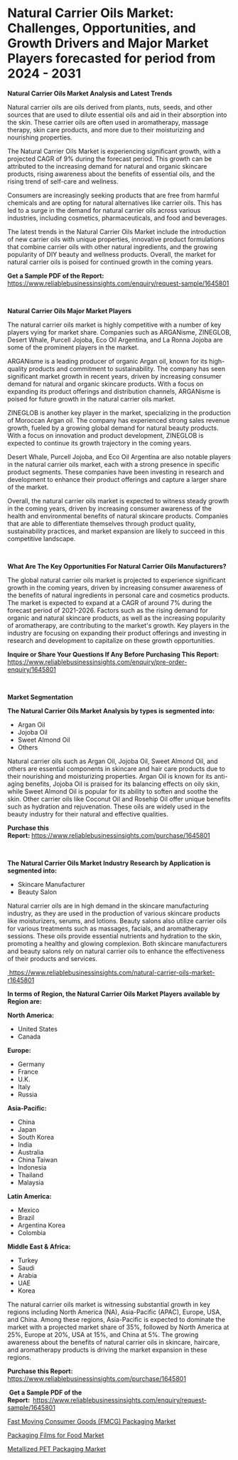 <p><h1>Natural Carrier Oils Market: Challenges, Opportunities, and Growth Drivers and Major Market Players forecasted for period from 2024 - 2031</h1></p><p><strong>Natural Carrier Oils Market Analysis and Latest Trends</strong></p>
<p><p>Natural carrier oils are oils derived from plants, nuts, seeds, and other sources that are used to dilute essential oils and aid in their absorption into the skin. These carrier oils are often used in aromatherapy, massage therapy, skin care products, and more due to their moisturizing and nourishing properties.</p><p>The Natural Carrier Oils Market is experiencing significant growth, with a projected CAGR of 9% during the forecast period. This growth can be attributed to the increasing demand for natural and organic skincare products, rising awareness about the benefits of essential oils, and the rising trend of self-care and wellness.</p><p>Consumers are increasingly seeking products that are free from harmful chemicals and are opting for natural alternatives like carrier oils. This has led to a surge in the demand for natural carrier oils across various industries, including cosmetics, pharmaceuticals, and food and beverages.</p><p>The latest trends in the Natural Carrier Oils Market include the introduction of new carrier oils with unique properties, innovative product formulations that combine carrier oils with other natural ingredients, and the growing popularity of DIY beauty and wellness products. Overall, the market for natural carrier oils is poised for continued growth in the coming years.</p></p>
<p><strong>Get a Sample PDF of the Report:&nbsp;</strong> <a href="https://www.reliablebusinessinsights.com/enquiry/request-sample/1645801">https://www.reliablebusinessinsights.com/enquiry/request-sample/1645801</a></p>
<p>&nbsp;</p>
<p><strong>Natural Carrier Oils Major Market Players</strong></p>
<p><p>The natural carrier oils market is highly competitive with a number of key players vying for market share. Companies such as ARGANisme, ZINEGLOB, Desert Whale, Purcell Jojoba, Eco Oil Argentina, and La Ronna Jojoba are some of the prominent players in the market.</p><p>ARGANisme is a leading producer of organic Argan oil, known for its high-quality products and commitment to sustainability. The company has seen significant market growth in recent years, driven by increasing consumer demand for natural and organic skincare products. With a focus on expanding its product offerings and distribution channels, ARGANisme is poised for future growth in the natural carrier oils market.</p><p>ZINEGLOB is another key player in the market, specializing in the production of Moroccan Argan oil. The company has experienced strong sales revenue growth, fueled by a growing global demand for natural beauty products. With a focus on innovation and product development, ZINEGLOB is expected to continue its growth trajectory in the coming years.</p><p>Desert Whale, Purcell Jojoba, and Eco Oil Argentina are also notable players in the natural carrier oils market, each with a strong presence in specific product segments. These companies have been investing in research and development to enhance their product offerings and capture a larger share of the market.</p><p>Overall, the natural carrier oils market is expected to witness steady growth in the coming years, driven by increasing consumer awareness of the health and environmental benefits of natural skincare products. Companies that are able to differentiate themselves through product quality, sustainability practices, and market expansion are likely to succeed in this competitive landscape.</p></p>
<p>&nbsp;</p>
<p><strong>What Are The Key Opportunities For Natural Carrier Oils Manufacturers?</strong></p>
<p><p>The global natural carrier oils market is projected to experience significant growth in the coming years, driven by increasing consumer awareness of the benefits of natural ingredients in personal care and cosmetics products. The market is expected to expand at a CAGR of around 7% during the forecast period of 2021-2026. Factors such as the rising demand for organic and natural skincare products, as well as the increasing popularity of aromatherapy, are contributing to the market's growth. Key players in the industry are focusing on expanding their product offerings and investing in research and development to capitalize on these growth opportunities.</p></p>
<p><strong>Inquire or Share Your Questions If Any Before Purchasing This Report:</strong> <a href="https://www.reliablebusinessinsights.com/enquiry/pre-order-enquiry/1645801">https://www.reliablebusinessinsights.com/enquiry/pre-order-enquiry/1645801</a></p>
<p>&nbsp;</p>
<p><strong>Market Segmentation</strong></p>
<p><strong>The Natural Carrier Oils Market Analysis by types is segmented into:</strong></p>
<p><ul><li>Argan Oil</li><li>Jojoba Oil</li><li>Sweet Almond Oil</li><li>Others</li></ul></p>
<p><p>Natural carrier oils such as Argan Oil, Jojoba Oil, Sweet Almond Oil, and others are essential components in skincare and hair care products due to their nourishing and moisturizing properties. Argan Oil is known for its anti-aging benefits, Jojoba Oil is praised for its balancing effects on oily skin, while Sweet Almond Oil is popular for its ability to soften and soothe the skin. Other carrier oils like Coconut Oil and Rosehip Oil offer unique benefits such as hydration and rejuvenation. These oils are widely used in the beauty industry for their natural and effective qualities.</p></p>
<p><strong>Purchase this Report:&nbsp;</strong><a href="https://www.reliablebusinessinsights.com/purchase/1645801">https://www.reliablebusinessinsights.com/purchase/1645801</a></p>
<p>&nbsp;</p>
<p><strong>The Natural Carrier Oils Market Industry Research by Application is segmented into:</strong></p>
<p><ul><li>Skincare Manufacturer</li><li>Beauty Salon</li></ul></p>
<p><p>Natural carrier oils are in high demand in the skincare manufacturing industry, as they are used in the production of various skincare products like moisturizers, serums, and lotions. Beauty salons also utilize carrier oils for various treatments such as massages, facials, and aromatherapy sessions. These oils provide essential nutrients and hydration to the skin, promoting a healthy and glowing complexion. Both skincare manufacturers and beauty salons rely on natural carrier oils to enhance the effectiveness of their products and services.</p></p>
<p><a href="https://www.reliablebusinessinsights.com/natural-carrier-oils-market-r1645801">&nbsp;https://www.reliablebusinessinsights.com/natural-carrier-oils-market-r1645801</a></p>
<p><strong>In terms of Region, the Natural Carrier Oils Market Players available by Region are:</strong></p>
<p>
    <p> <strong> North America: </strong>
        <ul>
            <li>United States</li>
            <li>Canada</li>
        </ul>
        </p> 
    <p> <strong> Europe: </strong>
        <ul>
            <li>Germany</li>
            <li>France</li>
            <li>U.K.</li>
            <li>Italy</li>
            <li>Russia</li>
        </ul>
        </p> 
    <p> <strong> Asia-Pacific: </strong>
        <ul>
            <li>China</li>
            <li>Japan</li>
            <li>South Korea</li>
            <li>India</li>
            <li>Australia</li>
            <li>China Taiwan</li>
            <li>Indonesia</li>
            <li>Thailand</li>
            <li>Malaysia</li>
        </ul>
        </p> 
    <p> <strong> Latin America: </strong>
        <ul>
            <li>Mexico</li>
            <li>Brazil</li>
            <li>Argentina Korea</li>
            <li>Colombia</li>
        </ul>
        </p> 
    <p> <strong> Middle East & Africa: </strong>
        <ul>
            <li>Turkey</li>
            <li>Saudi</li>
            <li>Arabia</li>
            <li>UAE</li>
            <li>Korea</li>
        </ul>
    </p>
    </p>
<p><p>The natural carrier oils market is witnessing substantial growth in key regions including North America (NA), Asia-Pacific (APAC), Europe, USA, and China. Among these regions, Asia-Pacific is expected to dominate the market with a projected market share of 35%, followed by North America at 25%, Europe at 20%, USA at 15%, and China at 5%. The growing awareness about the benefits of natural carrier oils in skincare, haircare, and aromatherapy products is driving the market expansion in these regions.</p></p>
<p><strong>Purchase this Report: </strong><a href="https://www.reliablebusinessinsights.com/purchase/1645801">https://www.reliablebusinessinsights.com/purchase/1645801</a></p>
<p>&nbsp;<strong>Get a Sample PDF of the Report:&nbsp;&nbsp;</strong><a href="https://www.reliablebusinessinsights.com/enquiry/request-sample/1645801">https://www.reliablebusinessinsights.com/enquiry/request-sample/1645801</a></p>
<p><strong></strong></p>
<p><p><a href="https://github.com/Airanohannonzb68e5pb53oc1/Market-Research-Report-List-3/blob/main/fast-moving-consumer-goods-fmcg-packaging-market.md">Fast Moving Consumer Goods (FMCG) Packaging Market</a></p><p><a href="https://github.com/DarrenSipes1990/Market-Research-Report-List-1/blob/main/packaging-films-for-food-market.md">Packaging Films for Food Market</a></p><p><a href="https://github.com/fiixsa/Market-Research-Report-List-3/blob/main/metallized-pet-packaging-market.md">Metallized PET Packaging Market</a></p></p>